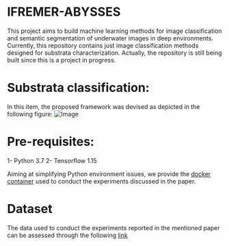 # IFREMER-ABYSSES
This project aims to build machine learning methods for image classification and semantic segmentation of underwater images in deep environments. Currently, this repository contains just image classification methods designed for substrata characterization. Actually, the repository is still being built since this is a project in progress.

# Substrata classification:
In this item, the proposed framework was devised as depicted in the following figure:
![Image](image1.png)

# Pre-requisites:
1- Python 3.7
2- Tensorflow 1.15

Aiming at simplifying Python environment issues, we provide the [docker container](https://hub.docker.com/repository/docker/psoto87/tf1.15.5-gpu/general) used to conduct the experiments discussed in the paper.

# Dataset
The data used to conduct the experiments reported in the mentioned paper can be assessed through the following [link](https://www.seanoe.org/data/00838/95015/)
